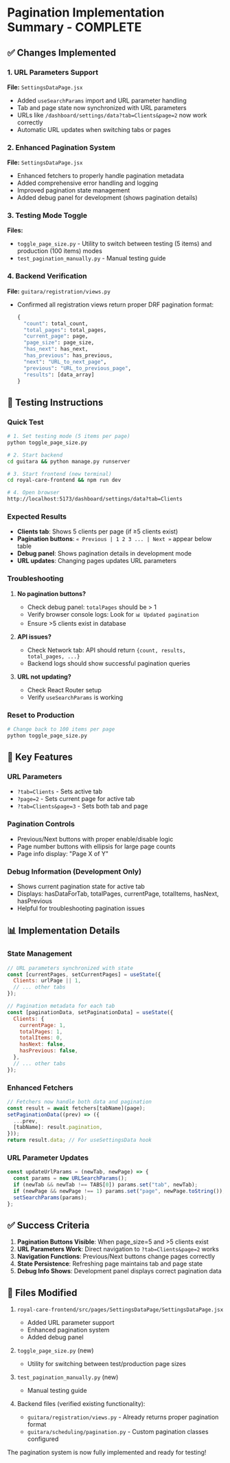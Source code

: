 # Pagination Implementation Summary - COMPLETE

## ✅ Changes Implemented

### 1. URL Parameters Support

**File:** `SettingsDataPage.jsx`

- Added `useSearchParams` import and URL parameter handling
- Tab and page state now synchronized with URL parameters
- URLs like `/dashboard/settings/data?tab=Clients&page=2` now work correctly
- Automatic URL updates when switching tabs or pages

### 2. Enhanced Pagination System

**File:** `SettingsDataPage.jsx`

- Enhanced fetchers to properly handle pagination metadata
- Added comprehensive error handling and logging
- Improved pagination state management
- Added debug panel for development (shows pagination details)

### 3. Testing Mode Toggle

**Files:**

- `toggle_page_size.py` - Utility to switch between testing (5 items) and production (100 items) modes
- `test_pagination_manually.py` - Manual testing guide

### 4. Backend Verification

**File:** `guitara/registration/views.py`

- Confirmed all registration views return proper DRF pagination format:
  ```python
  {
    "count": total_count,
    "total_pages": total_pages,
    "current_page": page,
    "page_size": page_size,
    "has_next": has_next,
    "has_previous": has_previous,
    "next": "URL_to_next_page",
    "previous": "URL_to_previous_page",
    "results": [data_array]
  }
  ```

## 🚀 Testing Instructions

### Quick Test

```bash
# 1. Set testing mode (5 items per page)
python toggle_page_size.py

# 2. Start backend
cd guitara && python manage.py runserver

# 3. Start frontend (new terminal)
cd royal-care-frontend && npm run dev

# 4. Open browser
http://localhost:5173/dashboard/settings/data?tab=Clients
```

### Expected Results

- **Clients tab**: Shows 5 clients per page (if ≥5 clients exist)
- **Pagination buttons**: `« Previous | 1 2 3 ... | Next »` appear below table
- **Debug panel**: Shows pagination details in development mode
- **URL updates**: Changing pages updates URL parameters

### Troubleshooting

1. **No pagination buttons?**

   - Check debug panel: `totalPages` should be > 1
   - Verify browser console logs: Look for `📊 Updated pagination`
   - Ensure >5 clients exist in database

2. **API issues?**

   - Check Network tab: API should return `{count, results, total_pages, ...}`
   - Backend logs should show successful pagination queries

3. **URL not updating?**
   - Check React Router setup
   - Verify `useSearchParams` is working

### Reset to Production

```bash
# Change back to 100 items per page
python toggle_page_size.py
```

## 🎯 Key Features

### URL Parameters

- `?tab=Clients` - Sets active tab
- `?page=2` - Sets current page for active tab
- `?tab=Clients&page=3` - Sets both tab and page

### Pagination Controls

- Previous/Next buttons with proper enable/disable logic
- Page number buttons with ellipsis for large page counts
- Page info display: "Page X of Y"

### Debug Information (Development Only)

- Shows current pagination state for active tab
- Displays: hasDataForTab, totalPages, currentPage, totalItems, hasNext, hasPrevious
- Helpful for troubleshooting pagination issues

## 📊 Implementation Details

### State Management

```javascript
// URL parameters synchronized with state
const [currentPages, setCurrentPages] = useState({
  Clients: urlPage || 1,
  // ... other tabs
});

// Pagination metadata for each tab
const [paginationData, setPaginationData] = useState({
  Clients: {
    currentPage: 1,
    totalPages: 1,
    totalItems: 0,
    hasNext: false,
    hasPrevious: false,
  },
  // ... other tabs
});
```

### Enhanced Fetchers

```javascript
// Fetchers now handle both data and pagination
const result = await fetchers[tabName](page);
setPaginationData((prev) => ({
  ...prev,
  [tabName]: result.pagination,
}));
return result.data; // For useSettingsData hook
```

### URL Parameter Updates

```javascript
const updateUrlParams = (newTab, newPage) => {
  const params = new URLSearchParams();
  if (newTab && newTab !== TABS[0]) params.set("tab", newTab);
  if (newPage && newPage !== 1) params.set("page", newPage.toString());
  setSearchParams(params);
};
```

## ✅ Success Criteria

1. **Pagination Buttons Visible**: When page_size=5 and >5 clients exist
2. **URL Parameters Work**: Direct navigation to `?tab=Clients&page=2` works
3. **Navigation Functions**: Previous/Next buttons change pages correctly
4. **State Persistence**: Refreshing page maintains tab and page state
5. **Debug Info Shows**: Development panel displays correct pagination data

## 🔧 Files Modified

1. `royal-care-frontend/src/pages/SettingsDataPage/SettingsDataPage.jsx`

   - Added URL parameter support
   - Enhanced pagination system
   - Added debug panel

2. `toggle_page_size.py` (new)

   - Utility for switching between test/production page sizes

3. `test_pagination_manually.py` (new)

   - Manual testing guide

4. Backend files (verified existing functionality):
   - `guitara/registration/views.py` - Already returns proper pagination format
   - `guitara/scheduling/pagination.py` - Custom pagination classes configured

The pagination system is now fully implemented and ready for testing!
